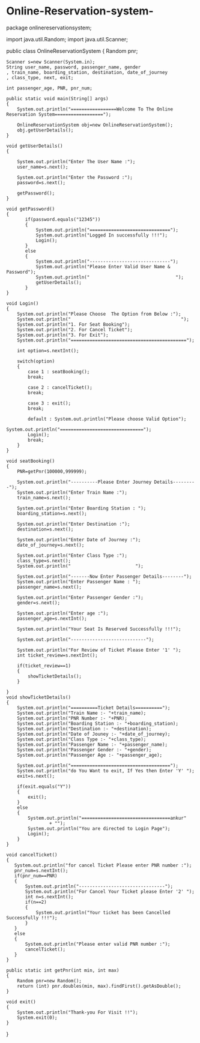 # Online-Reservation-system-

package onlinereservationsystem;

import java.util.Random;
import java.util.Scanner;

public class OnlineReservationSystem 
{
	Random pnr;
	
	Scanner s=new Scanner(System.in);
    String user_name, password, passenger_name, gender
    , train_name, boarding_station, destination, date_of_journey
    , class_type, next, exit;
    
    int passenger_age, PNR, pnr_num;
    
    public static void main(String[] args)
    {
        System.out.println("=================Welcome To The Online Reservation System==================");
 
        OnlineReservationSystem obj=new OnlineReservationSystem();
        obj.getUserDetails();
    }
    
    void getUserDetails()
    {
        
        System.out.println("Enter The User Name :");
        user_name=s.next();
        
        System.out.println("Enter the Password :");
        password=s.next();
        
        getPassword();
    }
    
    void getPassword()
    {
           if(password.equals("12345"))
           {
               System.out.println("==============================");
               System.out.println("Logged In successfully !!!");
               Login();
           }
           else
           {
               System.out.println("------------------------------");
               System.out.println("Please Enter Valid User Name & Password");
               System.out.println("                                ");
               getUserDetails();
           }
    }
    
    void Login()
    {
        System.out.println("Please Choose  The Option from Below :");
        System.out.println("                                         ");
        System.out.println("1. For Seat Booking");
        System.out.println("2. For Cancel Ticket");
        System.out.println("3. For Exit");
        System.out.println("===========================================");
        
        int option=s.nextInt();
        
        switch(option)
        {   
            case 1 : seatBooking();
            break;
            
            case 2 : cancelTicket();
            break;
            
            case 3 : exit();
            break;
            
            default : System.out.println("Please choose Valid Option");
                      System.out.println("===============================");
            Login();
            break;
        }
    }
       
    void seatBooking()
    {
        PNR=getPnr(100000,999999);
    	
        System.out.println("----------Please Enter Journey Details---------");
        System.out.println("Enter Train Name :");
        train_name=s.next();
        
        System.out.println("Enter Boarding Station : ");
        boarding_station=s.next();
        
        System.out.println("Enter Destination :");
        destination=s.next();
        
        System.out.println("Enter Date of Journey :");
        date_of_journey=s.next();
        
        System.out.println("Enter Class Type :");
        class_type=s.next();
        System.out.println("                        ");
        
        System.out.println("-------Now Enter Passenger Details--------");
        System.out.println("Enter Passenger Name : ");
        passenger_name=s.next();
        
        System.out.println("Enter Passenger Gender :");
        gender=s.next();
        
        System.out.println("Enter age :");
        passenger_age=s.nextInt();
        
        System.out.println("Your Seat Is Reserved Successfully !!!");
        
        System.out.println("----------------------------");
        
        System.out.println("For Review of Ticket Please Enter '1' ");
        int ticket_review=s.nextInt();
        
        if(ticket_review==1)
        {
        	showTicketDetails();
        }
        
    }
    void showTicketDetails()
    {
    	System.out.println("==========Ticket Details==========");
    	System.out.println("Train Name :- "+train_name);
    	System.out.println("PNR Number :- "+PNR);
    	System.out.println("Boarding Station :- "+boarding_station);
    	System.out.println("Destination :- "+destination);
    	System.out.println("Date of Jouney :- "+date_of_journey);
    	System.out.println("Class Type :- "+class_type);
    	System.out.println("Passenger Name :- "+passenger_name);
    	System.out.println("Passenger Gender :- "+gender);
    	System.out.println("Passenger Age :- "+passenger_age);
    	
    	System.out.println("=====================================");
    	System.out.println("do You Want to exit, If Yes then Enter 'Y' ");
    	exit=s.next();
    	
    	if(exit.equals("Y"))
    	{
    		exit();
    	}
    	else
    	{
    		System.out.println("=================================ankur"
    				+ "");
    		System.out.println("You are directed to Login Page");
    		Login();
    	}
    }
    
    void cancelTicket()
    {
       System.out.println("for cancel Ticket Please enter PNR number :");
       pnr_num=s.nextInt();
       if(pnr_num==PNR)
       {
    	   System.out.println("--------------------------------");
    	   System.out.println("For Cancel Your Ticket please Enter '2' ");
    	   int n=s.nextInt();
    	   if(n==2)
    	   {
    		   System.out.println("Your ticket has been Cancelled Successfully !!!");
    	   }
       }
       else
       {
    	   System.out.println("Please enter valid PNR number :");
    	   cancelTicket();
       }
    }
    
    public static int getPnr(int min, int max)
    {
    	Random pnr=new Random();
    	return (int) pnr.doubles(min, max).findFirst().getAsDouble();
    }
   
    void exit()
    {
    	System.out.println("Thank-you For Visit !!");
        System.exit(0);
    }
}
